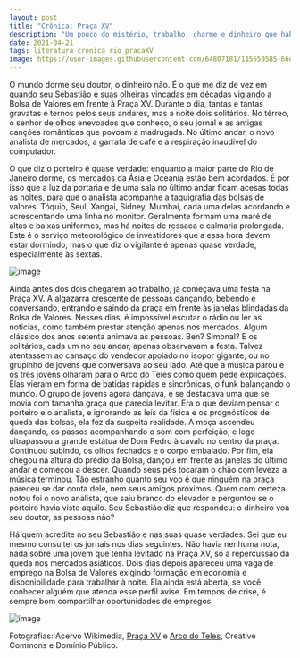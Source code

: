 ```yaml
---
layout: post
title: "Crônica: Praça XV"
description: "Um pouco do mistério, trabalho, charme e dinheiro que habita os dias e noites do coração do Rio"
date: 2021-04-21
tags: literatura cronica rio pracaXV
image: https://user-images.githubusercontent.com/64807181/115550585-66d9de80-a280-11eb-8c34-4a89e9064217.png 
---
```


O mundo dorme seu doutor, o dinheiro não. É o que me diz de vez em quando seu Sebastião e suas olheiras vincadas em décadas vigiando a Bolsa de Valores em frente à Praça XV. Durante o dia, tantas e tantas gravatas e ternos pelos seus andares, mas a noite dois solitários. No térreo, o senhor de olhos enevoados que conheço, o seu jornal e as antigas canções românticas que povoam a madrugada. No último andar, o novo analista de mercados, a garrafa de café e a respiração inaudível do computador. 

O que diz o porteiro é quase verdade: enquanto a maior parte do Rio de Janeiro dorme, os mercados da Ásia e Oceania estão bem acordados. É por isso que a luz da portaria e de uma sala no último andar ficam acesas todas as noites, para que o analista acompanhe a taquigrafia das bolsas de valores. Tóquio, Seul, Xangai, Sidney, Mumbai, cada uma delas acordando e acrescentando uma linha no monitor. Geralmente formam uma maré de altas e baixas uniformes, mas há noites de ressaca e calmaria prolongada. Este é o serviço meteorológico de investidores que a essa hora devem estar dormindo, mas o que diz o vigilante é apenas quase verdade, especialmente às sextas. 

![image](https://user-images.githubusercontent.com/64807181/115550554-5cb7e000-a280-11eb-9e75-a838c218e617.png)

Ainda antes dos dois chegarem ao trabalho, já começava uma festa na Praça XV. A algazarra crescente de pessoas dançando, bebendo e conversando, entrando e saindo da praça em frente às janelas blindadas da Bolsa de Valores. Nesses dias, é impossível escutar o rádio ou ler as notícias, como também prestar atenção apenas nos mercados. Algum clássico dos anos setenta animava as pessoas. Ben? Simonal? E os solitários, cada um no seu andar, apenas observavam a festa. Talvez atentassem ao cansaço do vendedor apoiado no isopor gigante, ou no grupinho de jovens que conversava ao seu lado. Até que a música parou e os três jovens olharam para o Arco do Teles como quem pede explicações. Elas vieram em forma de batidas rápidas e sincrônicas, o funk balançando o mundo. O grupo de jovens agora dançava, e se destacava uma que se movia com tamanha graça que parecia levitar. Era o que deviam pensar o porteiro e o analista, e ignorando as leis da física e os prognósticos de queda das bolsas, ela fez da suspeita realidade. A moça ascendeu dançando, os passos acompanhando o som com perfeição, e logo ultrapassou a grande estátua de Dom Pedro à cavalo no centro da praça. Continuou subindo, os olhos fechados e o corpo embalado. Por fim, ela chegou na altura do prédio da Bolsa, dançou em frente as janelas do último andar e começou a descer. Quando seus pés tocaram o chão com leveza a música terminou. Tão estranho quanto seu voo é que ninguém na praça pareceu se dar conta dele, nem seus amigos próximos. Quem com certeza notou foi o novo analista, que saiu branco do elevador e perguntou se o porteiro havia visto aquilo. Seu Sebastião diz que respondeu: o dinheiro voa seu doutor, as pessoas não?

Há quem acredite no seu Sebastião e nas suas quase verdades. Sei que eu mesmo consultei os jornais nos dias seguintes. Não havia nenhuma nota, nada sobre uma jovem que tenha levitado na Praça XV, só a repercussão da queda nos mercados asiáticos. Dois dias depois apareceu uma vaga de emprego na Bolsa de Valores exigindo formação em economia e disponibilidade para trabalhar à noite. Ela ainda está aberta, se você conhecer alguém que atenda esse perfil avise. Em tempos de crise, é sempre bom compartilhar oportunidades de empregos.

![image](https://user-images.githubusercontent.com/64807181/115550585-66d9de80-a280-11eb-8c34-4a89e9064217.png)

Fotografias: Acervo Wikimedia, [Praça XV](https://pt.wikipedia.org/wiki/Pra%C3%A7a_XV_(Rio_de_Janeiro)) e [Arco do Teles](https://pt.wikipedia.org/wiki/Arco_do_Teles), Creative Commons e Domínio Público.

